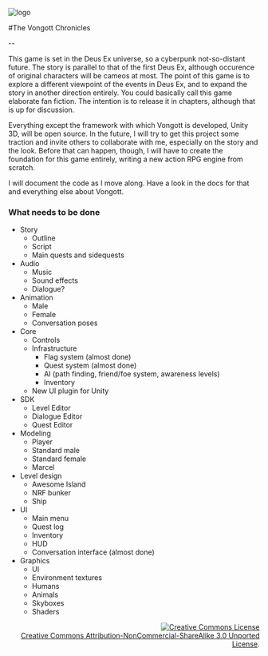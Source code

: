 ![logo](https://raw.github.com/mrzapp/vongott/master/vongott/Assets/Textures/UI/logo.png)

#The Vongott Chronicles

--

This game is set in the Deus Ex universe, so a cyberpunk not-so-distant future. The story is parallel to that of the first Deus Ex, although occurence of original characters will be cameos at most. The point of this game is to explore a different viewpoint of the events in Deus Ex, and to expand the story in another direction entirely. You could basically call this game elaborate fan fiction. The intention is to release it in chapters, although that is up for discussion. 

Everything except the framework with which Vongott is developed, Unity 3D, will be open source. In the future, I will try to get this project some traction and invite others to collaborate with me, especially on the story and the look. Before that can happen, though, I will have to create the foundation for this game entirely, writing a new action RPG engine from scratch.

I will document the code as I move along. Have a look in the docs for that and everything else about Vongott.

### What needs to be done
- Story
	- Outline
	- Script
	- Main quests and sidequests
- Audio
	- Music
	- Sound effects
	- Dialogue?
- Animation
	- Male
	- Female
	- Conversation poses
- Core
	- Controls
	- Infrastructure
		- Flag system (almost done)
		- Quest system (almost done)
		- AI (path finding, friend/foe system, awareness levels)
		- Inventory
	- New UI plugin for Unity
- SDK
	- Level Editor
	- Dialogue Editor
	- Quest Editor
- Modeling
	- Player
	- Standard male
	- Standard female
	- Marcel
- Level design
	- Awesome Island
	- NRF bunker
	- Ship
- UI
	- Main menu 
	- Quest log
	- Inventory
	- HUD
	- Conversation interface (almost done)
- Graphics
	- UI
	- Environment textures
	- Humans
	- Animals
	- Skyboxes
	- Shaders

<p align=right>
  <a rel="license" href="http://creativecommons.org/licenses/by-nc-sa/3.0/deed.en_US"><img alt="Creative Commons License" style="border-width:0" src="http://i.creativecommons.org/l/by-nc-sa/3.0/88x31.png" /></a>
  <br />
  <a rel="license" href="http://creativecommons.org/licenses/by-nc-sa/3.0/deed.en_US">Creative Commons Attribution-NonCommercial-ShareAlike 3.0 Unported License</a>.
</p>
